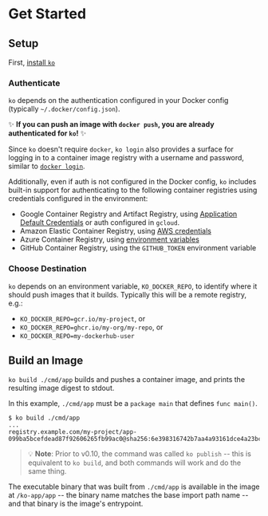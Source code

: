 # Get Started

## Setup 

First, [install `ko`](./install)

### Authenticate

`ko` depends on the authentication configured in your Docker config (typically `~/.docker/config.json`).

✨ **If you can push an image with `docker push`, you are already authenticated for `ko`!** ✨

Since `ko` doesn't require `docker`, `ko login` also provides a surface for logging in to a container image registry with a username and password, similar to [`docker login`](https://docs.docker.com/engine/reference/commandline/login/).

Additionally, even if auth is not configured in the Docker config, `ko` includes built-in support for authenticating to the following container registries using credentials configured in the environment:

- Google Container Registry and Artifact Registry, using [Application Default Credentials](https://cloud.google.com/docs/authentication/production) or auth configured in `gcloud`.
- Amazon Elastic Container Registry, using [AWS credentials](https://github.com/awslabs/amazon-ecr-credential-helper/#aws-credentials)
- Azure Container Registry, using [environment variables](https://github.com/chrismellard/docker-credential-acr-env/)
- GitHub Container Registry, using the `GITHUB_TOKEN` environment variable

### Choose Destination

`ko` depends on an environment variable, `KO_DOCKER_REPO`, to identify where it should push images that it builds. Typically this will be a remote registry, e.g.:

- `KO_DOCKER_REPO=gcr.io/my-project`, or
- `KO_DOCKER_REPO=ghcr.io/my-org/my-repo`, or
- `KO_DOCKER_REPO=my-dockerhub-user`

## Build an Image

`ko build ./cmd/app` builds and pushes a container image, and prints the resulting image digest to stdout.

In this example, `./cmd/app` must be a `package main` that defines `func main()`.

```plaintext
$ ko build ./cmd/app
...
registry.example.com/my-project/app-099ba5bcefdead87f92606265fb99ac0@sha256:6e398316742b7aa4a93161dce4a23bc5c545700b862b43347b941000b112ec3e
```

> 💡 **Note**: Prior to v0.10, the command was called `ko publish` -- this is equivalent to `ko build`, and both commands will work and do the same thing.

The executable binary that was built from `./cmd/app` is available in the image at `/ko-app/app` -- the binary name matches the base import path name -- and that binary is the image's entrypoint.
